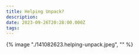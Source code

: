 ```yaml
---
title: Helping Unpack?
description: 
date: 2023-09-26T20:28:00.000Z
tags: 
---
```

{% image "./141082623.helping-unpack.jpeg", "" %}